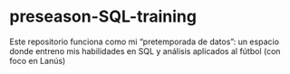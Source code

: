 # preseason-SQL-training
Este repositorio funciona como mi “pretemporada de datos”: un espacio donde entreno mis habilidades en SQL y análisis aplicados al fútbol (con foco en Lanús)
